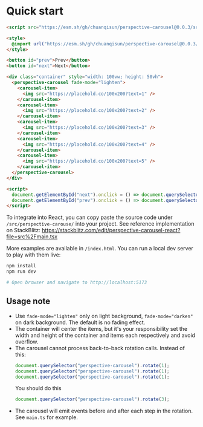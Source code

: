# Quick start

```html
<script src="https://esm.sh/gh/chuanqisun/perspective-carousel@0.0.3/src/lib.ts" type="module"></script>

<style>
  @import url("https://esm.sh/gh/chuanqisun/perspective-carousel@0.0.3/src/lib.css");
</style>

<button id="prev">Prev</button>
<button id="next">Next</button>

<div class="container" style="width: 100vw; height: 50vh">
  <perspective-carousel fade-mode="lighten">
    <carousel-item>
      <img src="https://placehold.co/100x200?text=1" />
    </carousel-item>
    <carousel-item>
      <img src="https://placehold.co/100x200?text=2" />
    </carousel-item>
    <carousel-item>
      <img src="https://placehold.co/100x200?text=3" />
    </carousel-item>
    <carousel-item>
      <img src="https://placehold.co/100x200?text=4" />
    </carousel-item>
    <carousel-item>
      <img src="https://placehold.co/100x200?text=5" />
    </carousel-item>
  </perspective-carousel>
</div>

<script>
  document.getElementById("next").onclick = () => document.querySelector("perspective-carousel").rotate(1);
  document.getElementById("prev").onclick = () => document.querySelector("perspective-carousel").rotate(-1);
</script>
```

To integrate into React, you can copy paste the source code under `/src/perspective-carouse/` into your project.
See reference implementation on StackBlitz: https://stackblitz.com/edit/perspective-carousel-react?file=src%2Fmain.tsx

More examples are available in `/index.html`. You can run a local dev server to play with them live:

```bash
npm install
npm run dev

# Open browser and navigate to http://localhost:5173
```

## Usage note

- Use `fade-mode="lighten"` only on light background, `fade-mode="darken"` on dark background. The default is no fading effect.
- The container will center the items, but it's your responsibility set the width and height of the container and items each respectively and avoid overflow.
- The carousel cannot process back-to-back rotation calls. Instead of this:
  ```js
  document.querySelector("perspective-carousel").rotate(1);
  document.querySelector("perspective-carousel").rotate(1);
  document.querySelector("perspective-carousel").rotate(1);
  ```
  You should do this
  ```js
  document.querySelector("perspective-carousel").rotate(3);
  ```
- The carousel will emit events before and after each step in the rotation. See `main.ts` for example.
